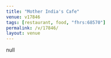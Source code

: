 ```yaml
---
title: "Mother India's Cafe"
venue: v17846
tags: [restaurant, food, "fhrs:68570"]
permalink: /v/17846/
layout: venue
---
```

null
